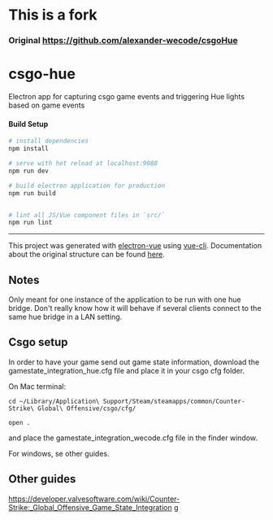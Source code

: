 # This is a fork
### Original https://github.com/alexander-wecode/csgoHue

# csgo-hue

Electron app for capturing csgo game events and triggering Hue lights based on game events

#### Build Setup

``` bash
# install dependencies
npm install

# serve with hot reload at localhost:9080
npm run dev

# build electron application for production
npm run build


# lint all JS/Vue component files in `src/`
npm run lint

```

---

This project was generated with [electron-vue](https://github.com/SimulatedGREG/electron-vue) using [vue-cli](https://github.com/vuejs/vue-cli). Documentation about the original structure can be found [here](https://simulatedgreg.gitbooks.io/electron-vue/content/index.html).

## Notes
Only meant for one instance of the application to be run with one hue bridge. Don't really know how it will behave if several clients connect to the same hue bridge in a LAN setting.

## Csgo setup
In order to have your game send out game state information, download the gamestate_integration_hue.cfg file and place it in your csgo cfg folder.

On Mac terminal:
```
cd ~/Library/Application\ Support/Steam/steamapps/common/Counter-Strike\ Global\ Offensive/csgo/cfg/

open .
```
and place the gamestate_integration_wecode.cfg file in the finder window.

For windows, se other guides.

## Other guides
https://developer.valvesoftware.com/wiki/Counter-Strike:_Global_Offensive_Game_State_Integration
g

